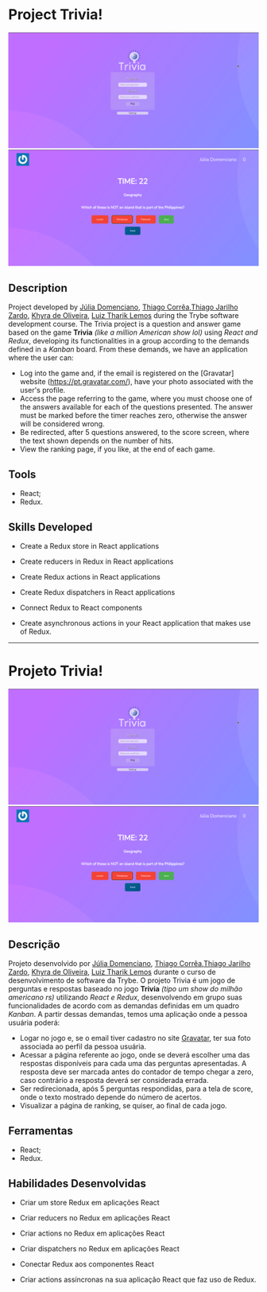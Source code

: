 # Project Trivia!

![Project trivia](./login.png)
![Gameplay](./gameplay.png)


## Description

Project developed by [Júlia Domenciano](https://github.com/juliadomenciano), [Thiago Corrêa](https://github.com/tcorrea),[Thiago Jarilho Zardo](https://github.com/ThiagoZardo ), [Khyra de Oliveira](https://github.com/khyraoliveira), [Luiz Tharik Lemos](https://github.com/Thariklz) during the Trybe software development course.
The Trivia project is a question and answer game based on the game **Trivia** _(like a million American show lol)_ using _React and Redux_, developing its functionalities in a group according to the demands defined in a _Kanban_ board. From these demands, we have an application where the user can:

  - Log into the game and, if the email is registered on the [Gravatar] website (https://pt.gravatar.com/), have your photo associated with the user's profile.
  - Access the page referring to the game, where you must choose one of the answers available for each of the questions presented. The answer must be marked before the timer reaches zero, otherwise the answer will be considered wrong.
  - Be redirected, after 5 questions answered, to the score screen, where the text shown depends on the number of hits.
  - View the ranking page, if you like, at the end of each game.


## Tools

  * React;
  * Redux.


## Skills Developed

  - Create a Redux store in React applications

  - Create reducers in Redux in React applications

  - Create Redux actions in React applications

  - Create Redux dispatchers in React applications

  - Connect Redux to React components

  - Create asynchronous actions in your React application that makes use of Redux.



-----------------------------



# Projeto Trivia!

![Projeto trivia](./login.png)
![Gameplay](./gameplay.png)


## Descrição

Projeto desenvolvido por [Júlia Domenciano](https://github.com/juliadomenciano), [Thiago Corrêa](https://github.com/tcorrea),[Thiago Jarilho Zardo](https://github.com/ThiagoZardo), [Khyra de Oliveira](https://github.com/khyraoliveira), [Luiz Tharik Lemos](https://github.com/Thariklz) durante o curso de desenvolvimento de software da Trybe.
O projeto Trivia é um jogo de perguntas e respostas baseado no jogo **Trivia** _(tipo um show do milhão americano rs)_ utilizando _React e Redux_, desenvolvendo em grupo suas funcionalidades de acordo com as demandas definidas em um quadro _Kanban_. A partir dessas demandas, temos uma aplicação onde a pessoa usuária poderá:

  - Logar no jogo e, se o email tiver cadastro no site [Gravatar](https://pt.gravatar.com/), ter sua foto associada ao perfil da pessoa usuária.
  - Acessar a página referente ao jogo, onde se deverá escolher uma das respostas disponíveis para cada uma das perguntas apresentadas. A resposta deve ser marcada antes do contador de tempo chegar a zero, caso contrário a resposta deverá ser considerada errada.
  - Ser redirecionada, após 5 perguntas respondidas, para a tela de score, onde o texto mostrado depende do número de acertos.
  - Visualizar a página de ranking, se quiser, ao final de cada jogo.


## Ferramentas

  * React;
  * Redux.


## Habilidades Desenvolvidas

  - Criar um store Redux em aplicações React

  - Criar reducers no Redux em aplicações React

  - Criar actions no Redux em aplicações React

  - Criar dispatchers no Redux em aplicações React

  - Conectar Redux aos componentes React

  - Criar actions assíncronas na sua aplicação React que faz uso de Redux.

